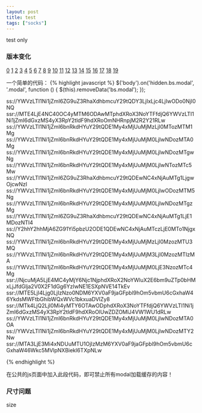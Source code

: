 ```yaml
---
layout: post
title: test
tags: ["socks"]
---
```

   test only

### 版本变化
[0](ss://YWVzLTI1Ni1jZmI6ZG9uZ3RhaXdhbmcuY29tQDY3LjIxLjc4LjIwODo0NjI0NQ)
[1](ssr://MTE4LjE4NC40OC4yMTM6ODAwMTphdXRoX3NoYTFfdjQ6YWVzLTI1Ni1jZmI6dGxzMS4yX3RpY2tldF9hdXRoOmNHRnpjM2R2Y21RLw)
[2](ss://YWVzLTI1Ni1jZmI6bnRkdHYuY29tQDE1My4xMjUuMjMzLjI0MTozMTM1Mg)
[3](ss://YWVzLTI1Ni1jZmI6bnRkdHYuY29tQDE1My4xMjUuMjM0LjIwNDozMTA0Mg)
[4](ss://YWVzLTI1Ni1jZmI6bnRkdHYuY29tQDE1My4xMjUuMjM0LjIwNDozMTgwNg)
[5](ss://YWVzLTI1Ni1jZmI6bnRkdHYuY29tQDE1My4xMjUuMjM0LjIwNTozMTc5Mw)
[6](ss://YWVzLTI1Ni1jZmI6ZG9uZ3RhaXdhbmcuY29tQDEwNC4xNjAuMTg1LjgwOjcwNzI)
[7](ss://YWVzLTI1Ni1jZmI6bnRkdHYuY29tQDE1My4xMjUuMjM0LjIwODozMTM5Ng)
[8](ss://YWVzLTI1Ni1jZmI6bnRkdHYuY29tQDE1My4xMjUuMjM0LjIwNDozMTgzMg)
[9](ss://YWVzLTI1Ni1jZmI6ZG9uZ3RhaXdhbmcuY29tQDEwNC4xNjAuMTg1LjE1MDozNTI4)
[10](ss://Y2hhY2hhMjA6ZG91Yi5pbzU2ODE1QDEwNC4xNjAuMTczLjE0MTo1NjgxNQ)
[11](ss://YWVzLTI1Ni1jZmI6bnRkdHYuY29tQDE1My4xMjUuMjMzLjI0MzozMTU3MQ)
[12](ss://YWVzLTI1Ni1jZmI6bnRkdHYuY29tQDE1My4xMjUuMjM3LjI0MzozMTIzMA)
[13](ss://YWVzLTI1Ni1jZmI6bnRkdHYuY29tQDE1My4xMjUuMjM0LjE3NzozMTc4Mg)
[14](ssr://NjcuMjA5LjE4MC4yMjY6Njc1NjphdXRoX2NoYWluX2E6bm9uZTp0bHMxLjJfdGlja2V0X2F1dGg6YzIwNE1ESXpNVE14TkEv)
[15](ssr://MTE5LjI4Ljg0LjIzNzo0NDM6YXV0aF9jaGFpbl9hOm5vbmU6cGxhaW46YkdsMWFtbGhibWQxWVc1bkxuaDVlZy8)
[16](ssr://MTk4LjQ2LjI0Mi4yMTY6OTAwODphdXRoX3NoYTFfdjQ6YWVzLTI1Ni1jZmI6dGxzMS4yX3RpY2tldF9hdXRoOlUwZDZOMlJ4VW1WU1dRLw)
[17](ss://YWVzLTI1Ni1jZmI6bnRkdHYuY29tQDE1My4xMjUuMjM0LjIwNDozMTA0OA)
[18](ss://YWVzLTI1Ni1jZmI6bnRkdHYuY29tQDE1My4xMjUuMjM0LjIwNDozMTY2Nw)
[19](ssr://MTA3LjE3Mi4xNDUuMTU1OjIzMzM6YXV0aF9jaGFpbl9hOm5vbmU6cGxhaW46Wkc5MVlpNXBiekl6TXpNLw)

一个简单的代码：
{% highlight javascript %}
$('body').on('hidden.bs.modal', '.modal', function () {
    $(this).removeData('bs.modal');
});
 
ss://YWVzLTI1Ni1jZmI6ZG9uZ3RhaXdhbmcuY29tQDY3LjIxLjc4LjIwODo0NjI0NQ
ssr://MTE4LjE4NC40OC4yMTM6ODAwMTphdXRoX3NoYTFfdjQ6YWVzLTI1Ni1jZmI6dGxzMS4yX3RpY2tldF9hdXRoOmNHRnpjM2R2Y21RLw
ss://YWVzLTI1Ni1jZmI6bnRkdHYuY29tQDE1My4xMjUuMjMzLjI0MTozMTM1Mg
ss://YWVzLTI1Ni1jZmI6bnRkdHYuY29tQDE1My4xMjUuMjM0LjIwNDozMTA0Mg
ss://YWVzLTI1Ni1jZmI6bnRkdHYuY29tQDE1My4xMjUuMjM0LjIwNDozMTgwNg
ss://YWVzLTI1Ni1jZmI6bnRkdHYuY29tQDE1My4xMjUuMjM0LjIwNTozMTc5Mw
ss://YWVzLTI1Ni1jZmI6ZG9uZ3RhaXdhbmcuY29tQDEwNC4xNjAuMTg1LjgwOjcwNzI
ss://YWVzLTI1Ni1jZmI6bnRkdHYuY29tQDE1My4xMjUuMjM0LjIwODozMTM5Ng
ss://YWVzLTI1Ni1jZmI6bnRkdHYuY29tQDE1My4xMjUuMjM0LjIwNDozMTgzMg
ss://YWVzLTI1Ni1jZmI6ZG9uZ3RhaXdhbmcuY29tQDEwNC4xNjAuMTg1LjE1MDozNTI4
ss://Y2hhY2hhMjA6ZG91Yi5pbzU2ODE1QDEwNC4xNjAuMTczLjE0MTo1NjgxNQ
ss://YWVzLTI1Ni1jZmI6bnRkdHYuY29tQDE1My4xMjUuMjMzLjI0MzozMTU3MQ
ss://YWVzLTI1Ni1jZmI6bnRkdHYuY29tQDE1My4xMjUuMjM3LjI0MzozMTIzMA
ss://YWVzLTI1Ni1jZmI6bnRkdHYuY29tQDE1My4xMjUuMjM0LjE3NzozMTc4Mg
ssr://NjcuMjA5LjE4MC4yMjY6Njc1NjphdXRoX2NoYWluX2E6bm9uZTp0bHMxLjJfdGlja2V0X2F1dGg6YzIwNE1ESXpNVE14TkEv
ssr://MTE5LjI4Ljg0LjIzNzo0NDM6YXV0aF9jaGFpbl9hOm5vbmU6cGxhaW46YkdsMWFtbGhibWQxWVc1bkxuaDVlZy8
ssr://MTk4LjQ2LjI0Mi4yMTY6OTAwODphdXRoX3NoYTFfdjQ6YWVzLTI1Ni1jZmI6dGxzMS4yX3RpY2tldF9hdXRoOlUwZDZOMlJ4VW1WU1dRLw
ss://YWVzLTI1Ni1jZmI6bnRkdHYuY29tQDE1My4xMjUuMjM0LjIwNDozMTA0OA
ss://YWVzLTI1Ni1jZmI6bnRkdHYuY29tQDE1My4xMjUuMjM0LjIwNDozMTY2Nw
ssr://MTA3LjE3Mi4xNDUuMTU1OjIzMzM6YXV0aF9jaGFpbl9hOm5vbmU6cGxhaW46Wkc5MVlpNXBiekl6TXpNLw
 
{% endhighlight %}

在公共的js页面中加入此段代码，即可禁止所有modal加载缓存的内容！

### 尺寸问题

size

